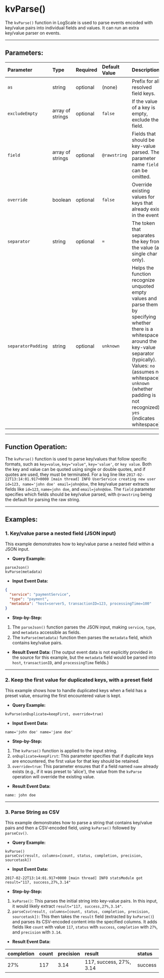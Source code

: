 # kvParse()

The `kvParse()` function in LogScale is used to parse events encoded with key/value pairs into individual fields and values. It can run an extra key/value parser on events.

***

## Parameters:

| Parameter | Type | Required | Default Value | Description |
| :-------- | :------------- | :-------- | :------------ | :--------------------------------------------------------------------------------------------------------------------------------------------------------------------------------------------------------------------------------------------------------------- |
| `as` | string | optional | (none) | Prefix for all resolved field keys. |
| `excludeEmpty` | array of strings | optional | `false` | If the value of a key is empty, exclude the field. |
| `field` | array of strings | optional | `@rawstring` | Fields that should be key-value parsed. The parameter name `field` can be omitted. |
| `override` | boolean | optional | `false` | Override existing values for keys that already exist in the event. |
| `separator` | string | optional | `=` | The token that separates the key from the value (a single char only). |
| `separatorPadding` | string | optional | `unknown` | Helps the function recognize unquoted empty values and parse them by specifying whether there is a whitespace around the key-value separator (typically). Values: `no` (assumes no whitespace), `unknown` (whether padding is not recognized), `yes` (indicates whitespace). |

***

## Function Operation:

The `kvParse()` function is used to parse key/values that follow specific formats, such as `key=value`, `key="value"`, `key='value'`, or `key value`. Both the key and value can be quoted using single or double quotes, and if quotes are used, they must be terminated. For a log line like `2017-02-22T13:14:01.917+0000 [main thread] INFO UserService creating new user id=123, name='john doe' email=john@doe`, the key/value parser extracts fields like `id=123`, `name=john doe`, and `email=john@doe`. The `field` parameter specifies which fields should be key/value parsed, with `@rawstring` being the default for parsing the raw string.

***

## Examples:

### 1\. Key/value parse a nested field (JSON input)

This example demonstrates how to key/value parse a nested field within a JSON input.

* **Query Example:**

```
parseJson()
kvParse(metadata)
```

* **Input Event Data:**

```json
{
  "service": "paymentService",
  "type": "payment",
  "metadata": "host=server5, transactionID=123, processingTime=100"
}
```

* **Step-by-Step:**

1.  The `parseJson()` function parses the JSON input, making `service`, `type`, and `metadata` accessible as fields.
2.  The `kvParse(metadata)` function then parses the `metadata` field, which contains key/value pairs.

* **Result Event Data:**
(The output event data is not explicitly provided in the source for this example, but the `metadata` field would be parsed into `host`, `transactionID`, and `processingTime` fields.)

---

### 2\. Keep the first value for duplicated keys, with a preset field

This example shows how to handle duplicated keys when a field has a preset value, ensuring the first encountered value is kept.

* **Query Example:**

```
kvParse(onDuplicate=keepFirst, override=true)
```

* **Input Event Data:**

```
name='john doe' name='jane doe'
```

* **Step-by-Step:**

1.  The `kvParse()` function is applied to the input string.
2.  `onDuplicate=keepFirst`: This parameter specifies that if duplicate keys are encountered, the first value for that key should be retained.
3.  `override=true`: This parameter ensures that if a field named `name` already exists (e.g., if it was preset to 'alice'), the value from the `kvParse` operation will override the existing value.

* **Result Event Data:**

```
name: john doe
```

---

### 3\. Parse String as CSV

This example demonstrates how to parse a string that contains key/value pairs and then a CSV-encoded field, using `kvParse()` followed by `parseCsv()`.

* **Query Example:**

```
kvParse()
parseCsv(result, columns=[count, status, completion, precision, sourcetask])
```

* **Input Event Data:**

```
2017-02-22T13:14:01.917+0000 [main thread] INFO statsModule got result="117, success,27%,3.14"
```

* **Step-by-Step:**

1.  `kvParse()`: This parses the initial string into key-value pairs. In this input, it would likely extract `result="117, success,27%,3.14"`.
2.  `parseCsv(result, columns=[count, status, completion, precision, sourcetask])`: This then takes the `result` field (extracted by `kvParse()`) and parses its CSV-encoded content into the specified columns. It adds fields like `count` with value `117`, `status` with `success`, `completion` with `27%`, and `precision` with `3.14`.

* **Result Event Data:**

| completion | count | precision | result | status |
| :--------- | :---- | :-------- | :----- | :------- |
| 27% | 117 | 3.14 | 117, success, 27%, 3.14 | success |